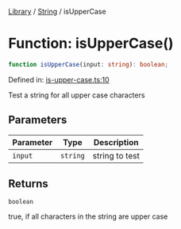 <!-- markdownlint-disable -->
<!-- cspell: disable -->
[Library](../index.md) / [String](./index.md) / isUpperCase

# Function: isUpperCase()

```ts
function isUpperCase(input: string): boolean;
```

Defined in: [is-upper-case.ts:10](https://github.com/technobuddha/library/blob/main/src/is-upper-case.ts#L10)

Test a string for all upper case characters

## Parameters

| Parameter | Type | Description |
| ------ | ------ | ------ |
| `input` | `string` | string to test |

## Returns

`boolean`

true, if all characters in the string are upper case

